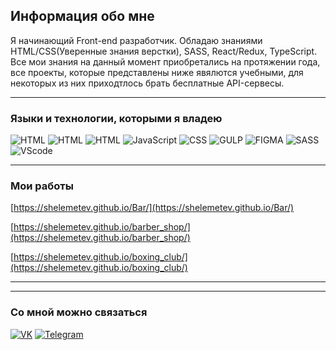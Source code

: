 ## Информация обо мне

Я начинающий Front-end разработчик.
Обладаю знаниями HTML/CSS(Уверенные знания верстки), SASS, React/Redux, TypeScript. 
Все мои знания на данный момент приобретались на протяжении года, все проекты,
которые представлены ниже явялются учебными, для некоторых из них приходтлось брать
бесплатные API-сервесы.
___

### Языки и технологии, которыми я владею

![HTML](https://img.shields.io/badge/-REDUX-090909?style=for-the-badge&logo=redux&logoColor=#764abc) ![HTML](https://img.shields.io/badge/-REACT-090909?style=for-the-badge&logo=react&logoColor=#E34F26) ![HTML](https://img.shields.io/badge/-HTML-090909?style=for-the-badge&logo=html5&logoColor=#E34F26) ![JavaScript](https://img.shields.io/badge/-JavaScript-090909?style=for-the-badge&logo=JavaScript&logoColor=E9D54D) ![CSS](https://img.shields.io/badge/-CSS-090909?style=for-the-badge&logo=css3&logoColor=#1572B6) ![GULP](https://img.shields.io/badge/-GULP-090909?style=for-the-badge&logo=gulp&logoColor=#CF4647) ![FIGMA](https://img.shields.io/badge/-FIGMA-090909?style=for-the-badge&logo=figma&logoColor=#F24E1E) ![SASS](https://img.shields.io/badge/-SASS-090909?style=for-the-badge&logo=sass&logoColor=#CC6699) ![VScode](https://img.shields.io/badge/-VS_code-090909?style=for-the-badge&logo=visualstudiocode&logoColor=#007ACC) 
___
### Мои работы 
[https://shelemetev.github.io/Bar/](https://shelemetev.github.io/Bar/)

[https://shelemetev.github.io/barber_shop/](https://shelemetev.github.io/barber_shop/)

[https://shelemetev.github.io/boxing_club/](https://shelemetev.github.io/boxing_club/)
___

___
### Со мной можно связаться 

[![VK](https://img.shields.io/badge/-VK-090909?style=for-the-badge&logo=vk&logoColor=#0077FF)](https://vk.com/pohuistegor) [![Telegram](https://img.shields.io/badge/-Telegram-090909?style=for-the-badge&logo=telegram&logoColor=#26A5E4)](https://t.me/BeatDown_Hardcore)
